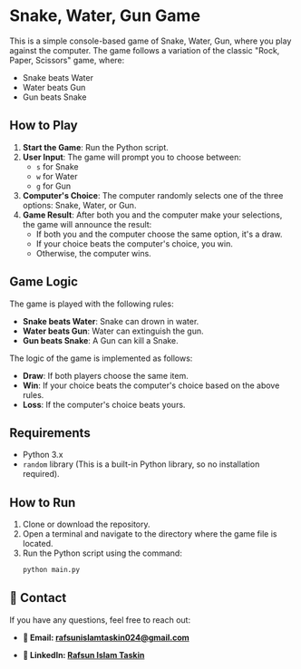 # Snake, Water, Gun Game

This is a simple console-based game of Snake, Water, Gun, where you play against the computer. The game follows a variation of the classic "Rock, Paper, Scissors" game, where:

- Snake beats Water
- Water beats Gun
- Gun beats Snake

## How to Play

1. **Start the Game**: Run the Python script.
2. **User Input**: The game will prompt you to choose between:
   - `s` for Snake
   - `w` for Water
   - `g` for Gun
3. **Computer's Choice**: The computer randomly selects one of the three options: Snake, Water, or Gun.
4. **Game Result**: After both you and the computer make your selections, the game will announce the result:
   - If both you and the computer choose the same option, it's a draw.
   - If your choice beats the computer's choice, you win.
   - Otherwise, the computer wins.


## Game Logic

The game is played with the following rules:
- **Snake beats Water**: Snake can drown in water.
- **Water beats Gun**: Water can extinguish the gun.
- **Gun beats Snake**: A Gun can kill a Snake.

The logic of the game is implemented as follows:
- **Draw**: If both players choose the same item.
- **Win**: If your choice beats the computer's choice based on the above rules.
- **Loss**: If the computer's choice beats yours.

## Requirements

- Python 3.x
- `random` library (This is a built-in Python library, so no installation required).

## How to Run

1. Clone or download the repository.
2. Open a terminal and navigate to the directory where the game file is located.
3. Run the Python script using the command:
   ```bash
   python main.py


## 📧 Contact

If you have any questions, feel free to reach out:

- **📮 Email: rafsunislamtaskin024@gmail.com**

- **💼 LinkedIn: [Rafsun Islam Taskin](https://www.linkedin.com/in/rafsunislamtaskin/)**

